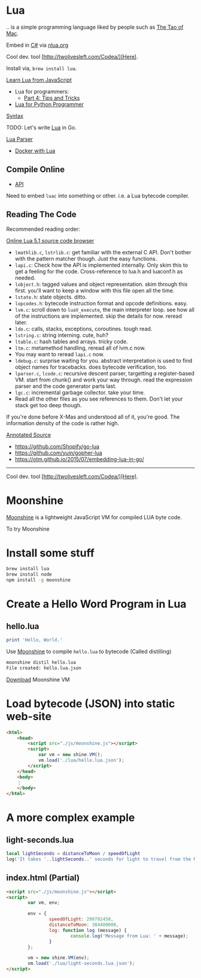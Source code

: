 # Lua

.. is a simple programming language liked by people such as [The Tao of Mac](http://taoofmac.com/space/dev/Lua).

Embed in [C#](./csharp) via [nlua.org](http://nlua.org/)

Cool dev. tool [http://twolivesleft.com/Codea/](Here).

Install via, `brew install lua`.

[Learn Lua from JavaScript](https://www.oreilly.com/learning/learn-lua-from-javascript-part-1-an-introduction-to-lua)

 * Lua for programmers:
   * [Part 4: Tips and Tricks](http://nova-fusion.com/2012/09/09/lua-for-programmers-part-4/)
 * [Lua for Python Programmer](http://the4thwiki.com/lua/)

 [Syntax](https://www.lua.org/manual/5.3/manual.html#9)

 TODO: Let's write [Lua](https://github.com/lua/lua) in Go.

 [Lua Parser](http://the-ravi-programming-language.readthedocs.io/en/latest/lua-parser.html)

 * [Docker with Lua](https://hub.docker.com/r/dexec/lua/~/dockerfile/)

## Compile Online

 * [API](https://luac.mtasa.com/api/)

Need to embed `luac` into something or other. i.e. a Lua bytecode compiler.

## Reading The Code

Recommended reading order:

[Online Lua 5.1 source code browser](http://www.lua.org/source/5.1/)

 * `lmathlib.c`, `lstrlib.c`: get familiar with the external C API. Don't bother with the pattern matcher though. Just the easy functions.
 * `lapi.c`: Check how the API is implemented internally. Only skim this to get a feeling for the code. Cross-reference to lua.h and luaconf.h as needed.
 * `lobject.h`: tagged values and object representation. skim through this first. you'll want to keep a window with this file open all the time.
 * `lstate.h`: state objects. ditto.
 * `lopcodes.h`: bytecode instruction format and opcode definitions. easy.
 * `lvm.c`: scroll down to `luaV_execute`, the main interpreter loop. see how all of the instructions are implemented. skip the details for now. reread later.
 * `ldo.c`: calls, stacks, exceptions, coroutines. tough read.
 * `lstring.c`: string interning. cute, huh?
 * `ltable.c`: hash tables and arrays. tricky code.
 * `ltm.c`: metamethod handling, reread all of lvm.c now.
 * You may want to reread `lapi.c` now.
 * `ldebug.c`: surprise waiting for you. abstract interpretation is used to find object names for tracebacks. does bytecode verification, too.
 * `lparser.c`, `lcode.c`: recursive descent parser, targetting a register-based VM. start from chunk() and work your way through. read the expression parser and the code generator parts last.
 * `lgc.c`: incremental garbage collector. take your time.
 * Read all the other files as you see references to them. Don't let your stack get too deep though.

If you're done before X-Mas and understood all of it, you're good. The information density of the code is rather high.

[Annotated Source](http://stevedonovan.github.io/lua-5.1.4/)

 * https://github.com/Shopify/go-lua
 * https://github.com/yuin/gopher-lua
 * https://otm.github.io/2015/07/embedding-lua-in-go/

 ----



Cool dev. tool [http://twolivesleft.com/Codea/](Here).

# Moonshine

[Moonshine](http://moonshinejs.org/) is a lightweight JavaScript VM for compiled LUA byte code.

To try Moonshine

# Install some stuff

```bash
brew install lua
brew install node
npm install -g moonshine
```

# Create a Hello Word Program in Lua

## hello.lua

```lua
print 'Hello, World.'
```

Use [Moonshine](http://moonshinejs.org/) to compile `hello.lua` to bytecode (Called distilling)

```bash
moonshine distil hello.lua
File created: hello.lua.json
```

[Download](http://moonshinejs.org/download) Moonshine VM

# Load bytecode (JSON) into static web-site

```html
<html>
	<head>
		<script src="./js/moonshine.js"></script>
		<script>
			var vm = new shine.VM();
			vm.load('./lua/hello.lua.json');
		</script>
	</head>
	<body>
	⋮
	</body>
</html>
```

# A more complex example

## light-seconds.lua

```lua
local lightSeconds = distanceToMoon / speedOfLight
log('It takes '..lightSeconds..' seconds for light to travel from the Moon.')
```

## index.html (Partial)

```html
<script src="./js/moonshine.js"></script>
<script>
        var vm, env;

        env = {
                speedOfLight: 299792458,
                distanceToMoon: 384400000,
                log: function log (message) {
                        console.log('Message from Lua: ' + message);
                }
        };

        vm = new shine.VM(env);
        vm.load('./lua/light-seconds.lua.json');
</script>
```
